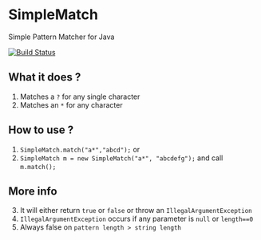 SimpleMatch 
===========

Simple Pattern Matcher for Java

[![Build Status](https://travis-ci.org/JaDogg/SimpleMatch.svg?branch=master)](https://travis-ci.org/JaDogg/SimpleMatch)

What it does ?
---
1. Matches a `?` for any single character
1. Matches an `*` for any character

How to use ?
---
1. `SimpleMatch.match("a*","abcd");` or
2. `SimpleMatch m = new SimpleMatch("a*", "abcdefg");` and call `m.match();`

More info
---
3. It will either return `true` or `false` or throw an `IllegalArgumentException`
4. `IllegalArgumentException` occurs if any parameter is `null` or `length==0` 
5. Always false on `pattern length > string length`
